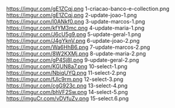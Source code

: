 <https://imgur.com/gE1ZCqj.png> 1-criacao-banco-e-collection.png
<https://imgur.com/gE1ZCqj.png> 2-update-joao-1.png
<https://imgur.com/I0ANkf0.png> 3-update-marcos-1.png
<https://imgur.com/kfYM3mc.png> 4-update-maria-1.png
<https://imgur.com/J6cU5g9.png> 5-update-geral-1.png
<https://imgur.com/J4gYknV.png> 6-update-joao-2.png
<https://imgur.com/Wa6HhB6.png> 7-update-marcos-2.png
<https://imgur.com/8W2KXMj.png> 8-update-maria-2.png
<https://imgur.com/gP4Sj8I.png> 9-update-geral-2.png
<https://imgur.com/KGUN8a7.png> 10-select-1.png
<https://imgur.com/NbiqUYQ.png> 11-select-2.png
<https://imgur.com/fJlc9rm.png> 12-select-3.png
<https://imgur.com/cgG923c.png> 13-select-4.png
<https://imgur.com/bhVF2Sw.png> 14-select-5.png
<https://imguCr.com/vDVfuZv.png> 15-select.6.png
